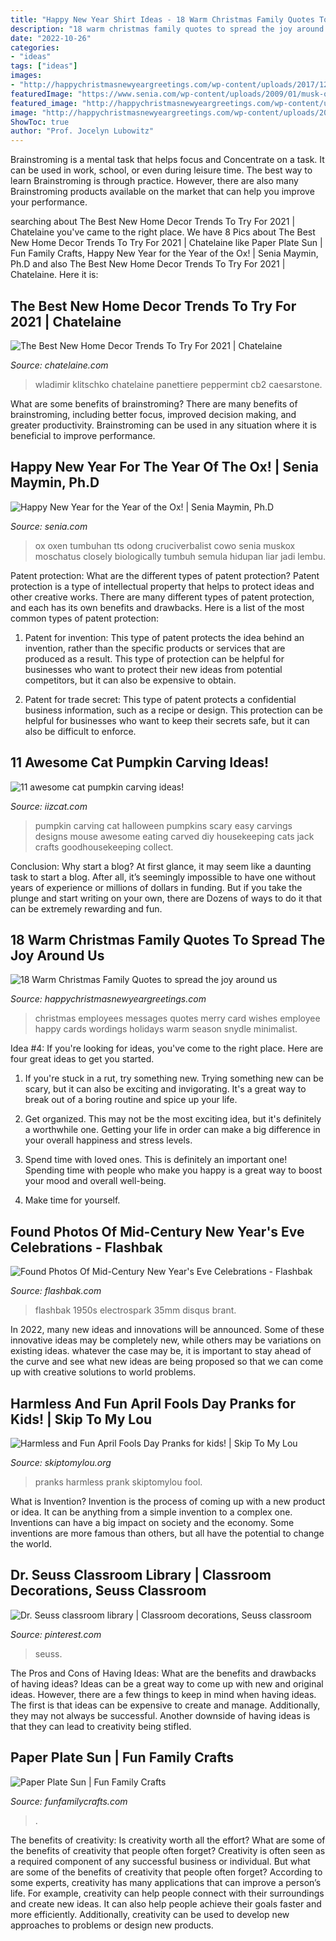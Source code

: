 ```yaml
---
title: "Happy New Year Shirt Ideas - 18 Warm Christmas Family Quotes To Spread The Joy Around Us"
description: "18 warm christmas family quotes to spread the joy around us"
date: "2022-10-26"
categories:
- "ideas"
tags: ["ideas"]
images:
- "http://happychristmasnewyeargreetings.com/wp-content/uploads/2017/12/cute-Christmas-Quotes-Family-Cards-cPmIJcD.jpg"
featuredImage: "https://www.senia.com/wp-content/uploads/2009/01/musk-ox.jpg"
featured_image: "http://happychristmasnewyeargreetings.com/wp-content/uploads/2017/12/cute-Christmas-Quotes-Family-Cards-cPmIJcD.jpg"
image: "http://happychristmasnewyeargreetings.com/wp-content/uploads/2017/12/cute-Christmas-Quotes-Family-Cards-cPmIJcD.jpg"
ShowToc: true
author: "Prof. Jocelyn Lubowitz"
---
```



Brainstroming is a mental task that helps focus and Concentrate on a task. It can be used in work, school, or even during leisure time. The best way to learn Brainstroming is through practice. However, there are also many Brainstroming products available on the market that can help you improve your performance.

	

		
searching about The Best New Home Decor Trends To Try For 2021 | Chatelaine you've came to the right place. We have 8 Pics about The Best New Home Decor Trends To Try For 2021 | Chatelaine like Paper Plate Sun | Fun Family Crafts, Happy New Year for the Year of the Ox! | Senia Maymin, Ph.D and also The Best New Home Decor Trends To Try For 2021 | Chatelaine. Here it is:
		
    
## The Best New Home Decor Trends To Try For 2021 | Chatelaine

<img loading=lazy src="https://www.chatelaine.com/wp-content/uploads/2020/12/home-trends-2021-social.jpg" onerror="this.onerror=null;this.src='https://tse4.mm.bing.net/th?id=OIP.sazAimVYpcED43Gz2rNyWwHaEK&amp;pid=15.1';" alt="The Best New Home Decor Trends To Try For 2021 | Chatelaine">

_Source: chatelaine.com_

>wladimir klitschko chatelaine panettiere peppermint cb2 caesarstone. 

	

What are some benefits of brainstroming?
There are many benefits of brainstroming, including better focus, improved decision making, and greater productivity. Brainstroming can be used in any situation where it is beneficial to improve performance.

    
## Happy New Year For The Year Of The Ox! | Senia Maymin, Ph.D

<img loading=lazy src="https://www.senia.com/wp-content/uploads/2009/01/musk-ox.jpg" onerror="this.onerror=null;this.src='https://tse2.mm.bing.net/th?id=OIP.VPqjBKQaKpimAwXnb8AAuQAAAA&amp;pid=15.1';" alt="Happy New Year for the Year of the Ox! | Senia Maymin, Ph.D">

_Source: senia.com_

>ox oxen tumbuhan tts odong cruciverbalist cowo senia muskox moschatus closely biologically tumbuh semula hidupan liar jadi lembu. 

	

Patent protection: What are the different types of patent protection?
Patent protection is a type of intellectual property that helps to protect ideas and other creative works. There are many different types of patent protection, and each has its own benefits and drawbacks. Here is a list of the most common types of patent protection:
1) Patent for invention: This type of patent protects the idea behind an invention, rather than the specific products or services that are produced as a result. This type of protection can be helpful for businesses who want to protect their new ideas from potential competitors, but it can also be expensive to obtain.

2) Patent for trade secret: This type of patent protects a confidential business information, such as a recipe or design. This protection can be helpful for businesses who want to keep their secrets safe, but it can also be difficult to enforce.

    
## 11 Awesome Cat Pumpkin Carving Ideas!

<img loading=lazy src="https://www.iizcat.com/uploads/2016/10/niotn-cp8.jpg" onerror="this.onerror=null;this.src='https://tse1.mm.bing.net/th?id=OIP.gy0dj7zD3DcPAfwHYp7EvAHaIh&amp;pid=15.1';" alt="11 awesome cat pumpkin carving ideas!">

_Source: iizcat.com_

>pumpkin carving cat halloween pumpkins scary easy carvings designs mouse awesome eating carved diy housekeeping cats jack crafts goodhousekeeping collect. 

	

Conclusion: Why start a blog?
At first glance, it may seem like a daunting task to start a blog. After all, it’s seemingly impossible to have one without years of experience or millions of dollars in funding. But if you take the plunge and start writing on your own, there are Dozens of ways to do it that can be extremely rewarding and fun.

    
## 18 Warm Christmas Family Quotes To Spread The Joy Around Us

<img loading=lazy src="http://happychristmasnewyeargreetings.com/wp-content/uploads/2017/12/cute-Christmas-Quotes-Family-Cards-cPmIJcD.jpg" onerror="this.onerror=null;this.src='https://tse2.mm.bing.net/th?id=OIP.pTzKn6hvdX_fHTBXj04V5AHaFj&amp;pid=15.1';" alt="18 Warm Christmas Family Quotes to spread the joy around us">

_Source: happychristmasnewyeargreetings.com_

>christmas employees messages quotes merry card wishes employee happy cards wordings holidays warm season snydle minimalist. 

	

Idea #4:
If you're looking for ideas, you've come to the right place. Here are four great ideas to get you started.
1. If you're stuck in a rut, try something new. Trying something new can be scary, but it can also be exciting and invigorating. It's a great way to break out of a boring routine and spice up your life.

2. Get organized. This may not be the most exciting idea, but it's definitely a worthwhile one. Getting your life in order can make a big difference in your overall happiness and stress levels.

3. Spend time with loved ones. This is definitely an important one! Spending time with people who make you happy is a great way to boost your mood and overall well-being.

4. Make time for yourself.

    
## Found Photos Of Mid-Century New Year&#039;s Eve Celebrations - Flashbak

<img loading=lazy src="https://flashbak.com/wp-content/uploads/2015/12/74619c7ec3ad5299b45db80e38efb7a9-1.jpg" onerror="this.onerror=null;this.src='https://tse2.mm.bing.net/th?id=OIP._kEfCNnrw0m7w_mI8Tu1OAHaFI&amp;pid=15.1';" alt="Found Photos Of Mid-Century New Year&#039;s Eve Celebrations - Flashbak">

_Source: flashbak.com_

>flashbak 1950s electrospark 35mm disqus brant. 

	

In 2022, many new ideas and innovations will be announced. Some of these innovative ideas may be completely new, while others may be variations on existing ideas. whatever the case may be, it is important to stay ahead of the curve and see what new ideas are being proposed so that we can come up with creative solutions to world problems.

    
## Harmless And Fun April Fools Day Pranks for Kids! | Skip To My Lou

<img loading=lazy src="http://www.skiptomylou.org/wp-content/uploads/2014/03/april-fools-for-kids-1.jpg" onerror="this.onerror=null;this.src='https://tse2.mm.bing.net/th?id=OIP.8OjxnwrztxjrcvCyooFV3wHaKl&amp;pid=15.1';" alt="Harmless and Fun April Fools Day Pranks for kids! | Skip To My Lou">

_Source: skiptomylou.org_

>pranks harmless prank skiptomylou fool. 

	

What is Invention?
Invention is the process of coming up with a new product or idea. It can be anything from a simple invention to a complex one. Inventions can have a big impact on society and the economy. Some inventions are more famous than others, but all have the potential to change the world.

    
## Dr. Seuss Classroom Library | Classroom Decorations, Seuss Classroom

<img loading=lazy src="https://i.pinimg.com/736x/d0/0a/b0/d00ab0ede810e8d38e11206e3dcbc679.jpg" onerror="this.onerror=null;this.src='https://tse1.mm.bing.net/th?id=OIP.tuFS3Ad_oC2JF168ksCTLgHaJ3&amp;pid=15.1';" alt="Dr. Seuss classroom library | Classroom decorations, Seuss classroom">

_Source: pinterest.com_

>seuss. 

	

The Pros and Cons of Having Ideas: What are the benefits and drawbacks of having ideas?
Ideas can be a great way to come up with new and original ideas. However, there are a few things to keep in mind when having ideas. The first is that ideas can be expensive to create and manage. Additionally, they may not always be successful. Another downside of having ideas is that they can lead to creativity being stifled.

    
## Paper Plate Sun | Fun Family Crafts

<img loading=lazy src="https://funfamilycrafts.com/wp-content/uploads/2017/05/paper-plate-sun.jpg" onerror="this.onerror=null;this.src='https://tse2.mm.bing.net/th?id=OIP.haVVTMijlIufHimXUonKwQHaJ4&amp;pid=15.1';" alt="Paper Plate Sun | Fun Family Crafts">

_Source: funfamilycrafts.com_

>. 

	

The benefits of creativity: Is creativity worth all the effort? What are some of the benefits of creativity that people often forget?
Creativity is often seen as a required component of any successful business or individual. But what are some of the benefits of creativity that people often forget? According to some experts, creativity has many applications that can improve a person’s life. For example, creativity can help people connect with their surroundings and create new ideas. It can also help people achieve their goals faster and more efficiently. Additionally, creativity can be used to develop new approaches to problems or design new products.

